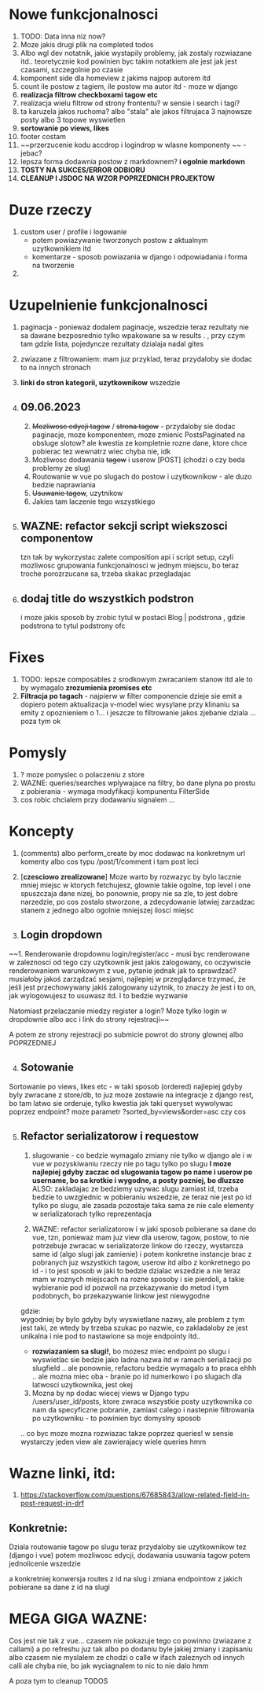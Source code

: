 
# Nowe funkcjonalnosci
1. TODO: Data inna niz now?
2. Moze jakis drugi plik na completed todos
3. Albo wgl dev notatnik, jakie wystapily problemy, jak zostaly rozwiazane itd.. teoretycznie kod powinien byc takim notatkiem ale jest jak jest czasami, szczegolnie po czasie
3. komponent side dla homeview z jakims najpop autorem itd
4. count ile postow z tagiem, ile postow ma autor itd - moze w django
5. **realizacja filtrow checkboxami tagow etc**
6. realizacja wielu filtrow od strony frontentu? w sensie i search i tagi?
7. ta karuzela jakos ruchoma? albo "stala" ale jakos filtrujaca 3 najnowsze posty albo 3 topowe wyswietlen
8. **sortowanie po views, likes**
9. footer costam
10. ~~przerzucenie kodu accdrop i logindrop w wlasne komponenty ~~ - jebac?
11. lepsza forma dodawnia postow z markdownem? **i ogolnie markdown**
12. **TOSTY NA SUKCES/ERROR ODBIORU**
13. **CLEANUP I JSDOC NA WZOR POPRZEDNICH PROJEKTOW**

# Duze rzeczy
1. custom user / profile i logowanie
    - potem powiazywanie tworzonych postow z aktualnym uzytkownikiem itd
    - komentarze - sposob powiazania w django i odpowiadania i forma na tworzenie
2. 

# Uzupelnienie funkcjonalnosci
1. paginacja - poniewaz dodalem paginacje, wszedzie teraz rezultaty nie sa dawane bezposrednio tylko wpakowane sa w results . , przy czym tam gdzie lista, pojedyncze rezultaty dzialaja nadal gites
2. zwiazane z filtrowaniem: mam juz przyklad, teraz przydaloby sie dodac to na innych stronach
3. **linki do stron kategorii, uzytkownikow** wszedzie

4. ## 09.06.2023
    2. ~~Mozliwosc edycji tagow~~ / ~~strona tagow~~ - przydaloby sie dodac paginacje, moze komponentem, moze zmienic PostsPaginated na obsluge slotow? ale kwestia ze kompletnie rozne dane, ktore chce pobierac tez wewnatrz wiec chyba nie, idk
    3. Mozliwosc dodawania ~~tagow~~ i userow [POST] (chodzi o czy beda problemy ze slug)
    4. Routowanie w vue po slugach do postow i uzytkownikow - ale duzo bedzie naprawiania
    5. ~~Usuwanie tagow~~, uzytnikow
    6. Jakies tam laczenie tego wszystkiego

5. ## WAZNE: refactor sekcji script wiekszosci componentow
    tzn tak by wykorzystac zalete composition api i script setup, czyli mozliwosc grupowania funkcjonalnosci w jednym miejscu, bo teraz troche porozrzucane sa, trzeba skakac przegladajac

6. ## dodaj title do wszystkich podstron
    i moze jakis sposob by zrobic tytul w postaci Blog | podstrona , gdzie podstrona to tytul podstrony ofc

# Fixes
1. TODO: lepsze composables z srodkowym zwracaniem stanow itd ale to by wymagalo **zrozumienia promises etc**
2. **Filtracja po tagach** - najpierw w filter componencie dzieje sie emit a dopiero potem aktualizacja v-model wiec wysylane przy klinaniu sa emity z opoznieniem o 1...
i jeszcze to filtrowanie jakos zjebanie dziala ...
poza tym ok

# Pomysly
1. ? moze pomyslec o polaczeniu z store
2. WAZNE: queries/searches wplywajace na filtry, bo dane plyna po prostu z pobierania - wymaga modyfikacji kompunentu FilterSide 
3. cos robic chcialem przy dodawaniu signalem ...

# Koncepty
1. (comments) albo perform_create by moc dodawac na konkretnym url komenty albo cos typu /post/1/comment i tam post leci

2. [**czesciowo zrealizowane**] Moze warto by rozwazyc by bylo lacznie mniej miejsc w ktorych fetchujesz, glownie takie ogolne, top level i one spuszczaja dane nizej, bo ponownie, propy nie sa zle, to jest dobre narzedzie, po cos zostalo stworzone, a zdecydowanie latwiej zarzadzac stanem z jednego albo ogolnie mniejszej ilosci miejsc

3. ## Login dropdown
~~1. Renderowanie dropdownu login/register/acc - musi byc renderowane w zaleznosci od tego czy uzytkownik jest jakis zalogowany, co oczywiscie renderowaniem warunkowym z vue, pytanie jednak jak to sprawdzać? musiałoby jakoś zarządzać sesjami, najlepiej w przeglądarce trzymać, że jeśli jest przechowywany jakiś zalogowany użytnik, to znaczy że jest i to on, jak wylogowujesz to usuwasz itd. I to bedzie wyzwanie

Natomiast przelaczanie miedzy register a login? Moze tylko login w dropdownie albo acc i link do strony rejestracji~~

A potem ze strony rejestracji po submicie powrot do strony glownej albo POPRZEDNIEJ

4. ## Sotowanie
Sortowanie po views, likes etc - w taki sposob (ordered) najlepiej gdyby byly zwracane z store/db, to juz moze zostawie na integracje z django rest, bo tam latwo sie orderuje, tylko kwestia jak taki queryset wywolywac poprzez endpoint? moze parametr ?sorted_by=views&order=asc czy cos

5. ## Refactor serializatorow i requestow
    1. slugowanie - co bedzie wymagalo zmiany nie tylko w django ale i w vue w pozyskiwaniu rzeczy nie po tagu tylko po slugu
    **I moze najlepiej gdyby zaczac od slugowania tagow po name i userow po username, bo sa krotkie i wygodne, a posty pozniej, bo dluzsze**
    ALSO: zakladajac ze bedziemy uzywac slugu zamiast id, trzeba bedzie to uwzglednic w pobieraniu wszedzie, ze teraz nie jest po id tylko po slugu, ale zasada pozostaje taka sama ze nie cale elementy w serializatorach tylko reprezentacja

    2. WAZNE: refactor serializatorow i w jaki sposob pobierane sa dane do vue, tzn, poniewaz mam juz view dla userow, tagow, postow, to nie potrzebuje zwracac w serializatorze linkow do rzeczy, wystarcza same id (algo slugi jak zamienie) i potem konkretne instancje brac z pobranych juz wszystkich tagow, userow itd albo z konkretnego po id - i to jest sposob w jaki to bedzie dzialac wszedzie a nie teraz mam w roznych miejscach na rozne sposoby i sie pierdoli, a takie wybieranie pod id pozwoli na przekazywanie do metod i tym podobnych, bo przekazywanie linkow jest niewygodne
  
    gdzie:  
    wygodniej by bylo gdyby byly wyswietlane nazwy, ale problem z tym jest taki, ze wtedy by trzeba szukac po nazwie, co zakladaloby ze jest unikalna i nie pod to nastawione sa moje endpointy itd.. 

    - **rozwiazaniem sa slugi!**, bo mozesz miec endpoint po slugu i wyswietlac sie bedzie jako ladna nazwa itd w ramach serializacji po slugfield
    .. ale ponownie, refactoru bedzie wymagalo a to praca ehhh
    .. ale mozna miec oba - branie po id numerkowo i po slugach dla latwosci uzytkownika, jest okej


    3. Mozna by np dodac wiecej views w Django typu
    /users/user_id/posts, ktore zwraca wszystkie posty uzytkownika
    co nam da specyficzne pobranie, zamiast calego i nastepnie filtrowania po uzytkowniku - to powinien byc domyslny sposob

    .. co byc moze mozna rozwiazac takze poprzez queries! w sensie wystarczy jeden view ale zawierajacy wiele queries
    hmm

# Wazne linki, itd:
1. https://stackoverflow.com/questions/67685843/allow-related-field-in-post-request-in-drf

## Konkretnie:
Dziala routowanie tagow po slugu
teraz przydaloby sie uzytkownikow tez (django i vue)
potem mozliwosc edycji, dodawania usuwania tagow
potem jednolicenie wszedzie

a konkretniej konwersja routes z id na slug i zmiana endpointow z jakich pobierane sa dane z id na slugi

# MEGA GIGA WAZNE:
Cos jest nie tak z vue...
czasem nie pokazuje tego co powinno (zwiazane z callami) a po refreshu juz tak
albo po dodaniu byle jakiej zmiany i zapisaniu
albo czasem nie
myslalem ze chodzi o calle w ifach zaleznych od innych calli ale chyba nie, bo jak wyciagnalem to nic to nie dalo
hmm

A poza tym to cleanup TODOS